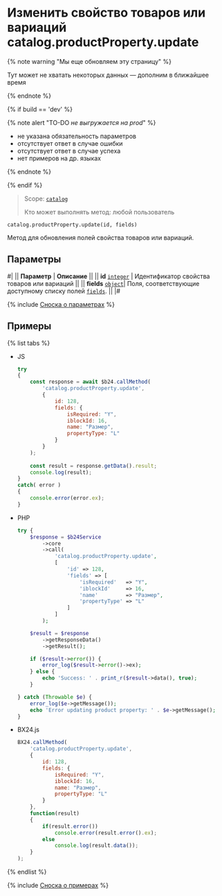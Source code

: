 # Изменить свойство товаров или вариаций catalog.productProperty.update

{% note warning "Мы еще обновляем эту страницу" %}

Тут может не хватать некоторых данных — дополним в ближайшее время

{% endnote %}

{% if build == 'dev' %}

{% note alert "TO-DO _не выгружается на prod_" %}

- не указана обязательность параметров
- отсутствует ответ в случае ошибки 
- отсутствует ответ в случае успеха
- нет примеров на др. языках
  
{% endnote %}

{% endif %}

> Scope: [`catalog`](../../scopes/permissions.md)
>
> Кто может выполнять метод: любой пользователь

```http
catalog.productProperty.update(id, fields)
```

Метод для обновления полей свойства товаров или вариаций.

## Параметры

#|
|| **Параметр** | **Описание** ||
|| **id**
[`integer`](../../data-types.md) | Идентификатор свойства товаров или вариаций ||
|| **fields** 
[`object`](../../data-types.md)|  Поля, соответствующие доступному списку полей [`fields`](catalog-product-property-get-fields.md). ||
|#

{% include [Сноска о параметрах](../../../_includes/required.md) %}

## Примеры

{% list tabs %}

- JS


    ```js
    try
    {
    	const response = await $b24.callMethod(
    		'catalog.productProperty.update',
    		{
    			id: 128,
    			fields: {
    				isRequired: "Y",
    				iblockId: 16,
    				name: "Размер",
    				propertyType: "L"
    			}
    		}
    	);
    	
    	const result = response.getData().result;
    	console.log(result);
    }
    catch( error )
    {
    	console.error(error.ex);
    }
    ```

- PHP


    ```php
    try {
        $response = $b24Service
            ->core
            ->call(
                'catalog.productProperty.update',
                [
                    'id' => 128,
                    'fields' => [
                        'isRequired'   => "Y",
                        'iblockId'     => 16,
                        'name'         => "Размер",
                        'propertyType' => "L"
                    ]
                ]
            );
    
        $result = $response
            ->getResponseData()
            ->getResult();
    
        if ($result->error()) {
            error_log($result->error()->ex);
        } else {
            echo 'Success: ' . print_r($result->data(), true);
        }
    
    } catch (Throwable $e) {
        error_log($e->getMessage());
        echo 'Error updating product property: ' . $e->getMessage();
    }
    ```

- BX24.js

    ```js
    BX24.callMethod(
        'catalog.productProperty.update',
        {
            id: 128,
            fields: {
                isRequired: "Y",
                iblockId: 16,
                name: "Размер",
                propertyType: "L"
            }
        },
        function(result)
        {
            if(result.error())
                console.error(result.error().ex);
            else
                console.log(result.data());
        }
    );
    ```

{% endlist %}

{% include [Сноска о примерах](../../../_includes/examples.md) %}
